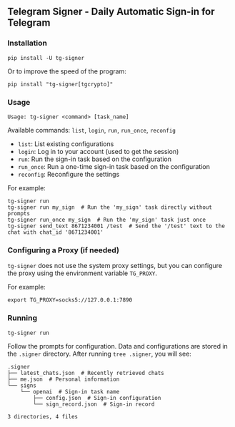 ## Telegram Signer - Daily Automatic Sign-in for Telegram

### Installation

```
pip install -U tg-signer
```

Or to improve the speed of the program:

```
pip install "tg-signer[tgcrypto]"
```

### Usage

```
Usage: tg-signer <command> [task_name]
```

Available commands: `list`, `login`, `run`, `run_once`, `reconfig`

- `list`: List existing configurations
- `login`: Log in to your account (used to get the session)
- `run`: Run the sign-in task based on the configuration
- `run_once`: Run a one-time sign-in task based on the configuration
- `reconfig`: Reconfigure the settings

For example:

```
tg-signer run
tg-signer run my_sign  # Run the 'my_sign' task directly without prompts
tg-signer run_once my_sign  # Run the 'my_sign' task just once
tg-signer send_text 8671234001 /test  # Send the '/test' text to the chat with chat_id '8671234001'
```

### Configuring a Proxy (if needed)
`tg-signer` does not use the system proxy settings, but you can configure the proxy using the environment variable `TG_PROXY`.

For example:

```
export TG_PROXY=socks5://127.0.0.1:7890
```

### Running

```
tg-signer run
```

Follow the prompts for configuration. Data and configurations are stored in the `.signer` directory. After running `tree .signer`, you will see:

```
.signer
├── latest_chats.json  # Recently retrieved chats
├── me.json  # Personal information
└── signs
    └── openai  # Sign-in task name
        ├── config.json  # Sign-in configuration
        └── sign_record.json  # Sign-in record

3 directories, 4 files
```
